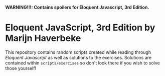 **WARNING!!!: Contains spoilers for Eloquent Javascript, 3rd Edition.**

# Eloquent JavaScript, 3rd Edition by Marijn Haverbeke

This repository contains random scripts created while reading through *Eloquent Javascript* as well as solutions to the exercises. Solutions are contained within `scripts/exercises` so don't look there if you wish to solve those yourself!
